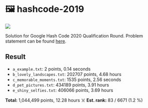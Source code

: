 # 🖼 hashcode-2019

![](https://anchr.io/i/9wLgJ.png)

Solution for Google Hash Code 2020 Qualification Round. Problem statement can be found [here](https://github.com/MartinSandeCosta/Hashcode2020/blob/master/hashcode_2020_online_qualification_round.pdf).

## Result
* `a_example.txt`: 2 points, 0.14 seconds
* `b_lovely_landscapes.txt`: 202707 points, 4.68 hours
* `c_memorable_moments.txt`: 1535 points, 2.56 seconds
* `d_pet_pictures.txt`: 434189 points, 3.91 hours
* `e_shiny_selfies.txt`: 406066 points, 3.69 hours

**Total:** 1,044,499 points, 12.28 hours ☠️
**Est. rank:** 83 / 6671 (1.2 %)
